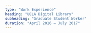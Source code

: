 ```yaml
---
type: "Work Experience"
heading: "UCLA Digital Library"
subheading: "Graduate Student Worker"
duration: "April 2016 – July 2017"
---
```


